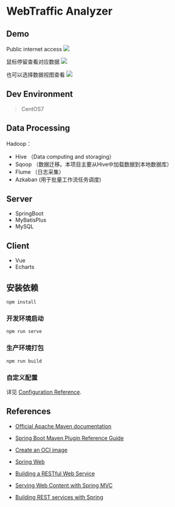 # WebTraffic Analyzer



## Demo
Public internet access
![](https://media.giphy.com/media/vHud5QvH609KU0Mnle/giphy.gif)

鼠标停留查看对应数据
![](https://media.giphy.com/media/7CT1VlM78Cp7Floe6J/giphy.gif)

也可以选择数据视图查看
![](https://media.giphy.com/media/7eFh58dNpRgmx656Ai/giphy.gif)



## Dev Environment

> CentOS7


## Data Processing

Hadoop：

- Hive （Data computing and storaging）
- Sqoop （数据迁移。本项目主要从Hive中加载数据到本地数据库）
- Flume （日志采集）
- Azkaban (用于批量工作流任务调度)

## Server

- SpringBoot
- MyBatisPlus
- MySQL

## Client

- Vue
- Echarts

## 安装依赖

```
npm install
```

### 开发环境启动
```
npm run serve
```

### 生产环境打包
```
npm run build
```

### 自定义配置
详见 [Configuration Reference](https://cli.vuejs.org/config/).



## References

* [Official Apache Maven documentation](https://maven.apache.org/guides/index.html)
* [Spring Boot Maven Plugin Reference Guide](https://docs.spring.io/spring-boot/docs/2.6.2/maven-plugin/reference/html/)
* [Create an OCI image](https://docs.spring.io/spring-boot/docs/2.6.2/maven-plugin/reference/html/#build-image)
* [Spring Web](https://docs.spring.io/spring-boot/docs/2.6.2/reference/htmlsingle/#boot-features-developing-web-applications)

* [Building a RESTful Web Service](https://spring.io/guides/gs/rest-service/)
* [Serving Web Content with Spring MVC](https://spring.io/guides/gs/serving-web-content/)
* [Building REST services with Spring](https://spring.io/guides/tutorials/bookmarks/)

